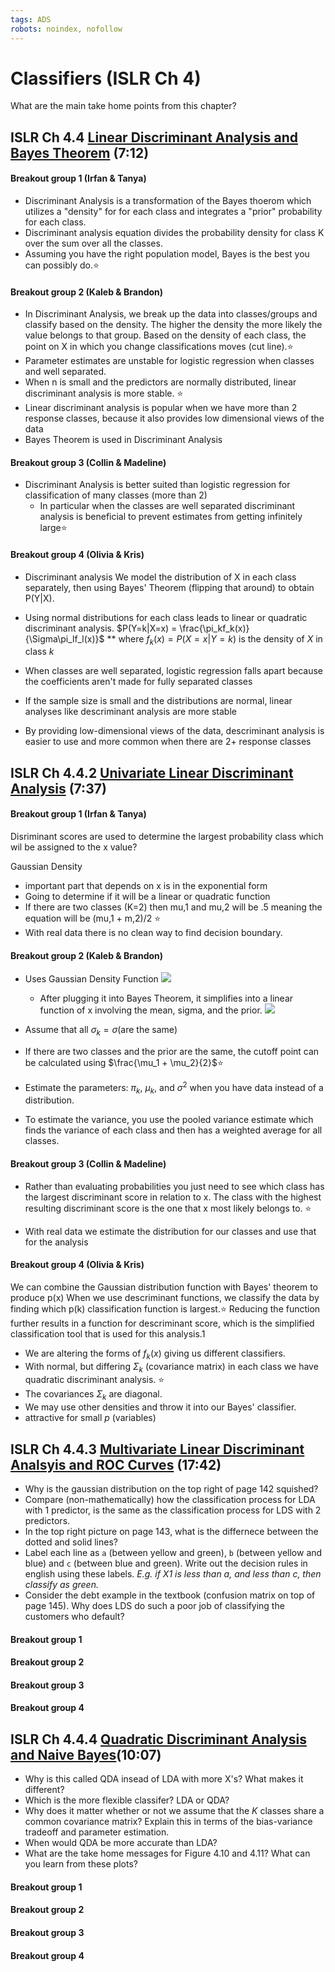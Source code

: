 ```yaml
---
tags: ADS
robots: noindex, nofollow
---
```


# Classifiers (ISLR Ch 4)



What are the main take home points from this chapter? 

## ISLR Ch 4.4 [Linear Discriminant Analysis and Bayes Theorem](https://www.youtube.com/watch?v=RfrGiG1Hm3M) (7:12)

#### Breakout group 1 (Irfan & Tanya)

* Discriminant Analysis is  a transformation of the Bayes thoerom which utilizes a "density" for for  each class and integrates a "prior" probability for each class.
* Discriminant analysis equation divides the probability density for class K over the sum over all the classes. 
* Assuming you have the right population model, Bayes is the best you can possibly do.:star:



#### Breakout group 2 (Kaleb & Brandon)

* In Discriminant Analysis, we break up the data into classes/groups and classify based on the density. The higher the density the more likely the value belongs to that group. Based on the density of each class, the point on X in which you change classifications moves (cut line).:star:
 * Parameter estimates are unstable for logistic regression when classes and well separated.
 * When n is small and the predictors are normally distributed, linear discriminant analysis is more stable. :star:
 *  Linear discriminant analysis is popular when we have more than 2 response classes, because it also provides low dimensional views of the data 
 *   Bayes Theorem is used in Discriminant Analysis
    
    
#### Breakout group 3 (Collin & Madeline)

* Discriminant Analysis is better suited than logistic regression for classification of many classes (more than 2)
    * In particular when the classes are well separated discriminant analysis is beneficial to prevent estimates from getting infinitely large:star:


#### Breakout group 4 (Olivia & Kris)
* Discriminant analysis
We model the distribution of X in each class separately, then using Bayes' Theorem (flipping that around) to obtain P(Y|X).

* Using normal distributions for each class leads to linear or quadratic discriminant analysis.
$P(Y=k|X=x) = \frac{\pi_kf_k(x)}{\Sigma\pi_lf_l(x)}$
** where $f_k(x)=P(X=x|Y=k)$ is the density of $X$ in class $k$
* When classes are well separated, logistic regression falls apart because the coefficients aren't made for fully separated classes
* If the sample size is small and the distributions are normal, linear analyses like descriminant analysis are more stable
* By providing low-dimensional views of the data, descriminant analysis is easier to use and more common when there are 2+ response classes




## ISLR Ch 4.4.2 [Univariate Linear Discriminant Analysis](https://www.youtube.com/watch?v=QG0pVJXT6EU) (7:37)



#### Breakout group 1 (Irfan & Tanya)
Disriminant scores are used to determine the largest probability class which wil be assigned to the x value?

Gaussian Density 
* important part that depends on x is in the exponential form
* Going to determine if it will be a linear or quadratic function
* If there are two classes (K=2) then mu,1 and mu,2 will be .5 meaning the equation will be (mu,1 + m,2)/2 :star:
* With real data there is no clean way to find decision boundary.


#### Breakout group 2 (Kaleb & Brandon)

* Uses Gaussian Density Function
![](https://i.imgur.com/Nsq02BU.png)
    * After plugging it into Bayes Theorem, it simplifies into a linear function of x involving the mean, sigma, and the prior.
![](https://i.imgur.com/cX4ReeY.png)


* Assume that all $\sigma_k = \sigma$(are the same)  
* If there are two classes and the prior are the same, the cutoff point can be calculated using $\frac{\mu_1 + \mu_2}{2}$:star:
* Estimate the parameters:
$\pi_k$, $\mu_k$, and $\sigma^2$ when you have data instead of a distribution.
* To estimate the variance, you use the pooled variance estimate which finds the variance of each class and then has a weighted average for all classes.


#### Breakout group 3 (Collin & Madeline)
* Rather than evaluating probabilities you just need to see which class has the largest discriminant score in relation to x. The class with the highest resulting discriminant score is the one that x most likely belongs to. :star:

* With real data we estimate the distribution for our classes and use that for the analysis 

#### Breakout group 4 (Olivia & Kris)
We can combine the Gaussian distribution function with Bayes' theorem to produce p(x)
When we use descriminant functions, we classify the data by finding which p(k) classification function is largest.:star:
Reducing the function further results in a function for descriminant score, which is the simplified classification tool that is used for this analysis.1

* We are altering the forms of $f_k(x)$ giving us different classifiers.
* With normal, but differing $\Sigma_k$ (covariance matrix) in each class we have quadratic discriminant analysis. :star:
* The covariances $\Sigma_k$ are diagonal.
* We may use other densities and throw it into our Bayes' classifier.
* attractive for small $p$ (variables)




## ISLR Ch 4.4.3 [Multivariate Linear Discriminant Analsyis and ROC Curves](https://www.youtube.com/watch?v=X4VDZDp2vqw) (17:42)

* Why is the gaussian distribution on the top right of page 142 squished? 
* Compare (non-mathematically) how the classification process for LDA with 1 predictor, is the same as the classification process for LDS with 2 predictors. 
* In the top right picture on page 143, what is the differnece between the dotted and solid lines?
* Label each line as `a` (between yellow and green), `b` (between yellow and blue) and `c` (between blue and green). Write out the decision rules in english using these labels. _E.g. if X1 is less than a, and less than c, then classify as green._
* Consider the debt example in the textbook (confusion matrix on top of page 145). Why does LDS do such a poor job of classifying the customers who default? 


#### Breakout group 1


#### Breakout group 2


#### Breakout group 3


#### Breakout group 4




## ISLR Ch 4.4.4 [Quadratic Discriminant Analysis and Naive Bayes](https://www.youtube.com/watch?v=6FiNGTYAOAA)(10:07)

* Why is this called QDA insead of LDA with more X's? What makes it different? 
* Which is the more flexible classifer? LDA or QDA? 
* Why does it matter whether or not we assume that the $K$ classes share a common covariance matrix? Explain this in terms of the bias-variance tradeoff and parameter estimation. 
* When would QDA be more accurate than LDA? 
* What are the take home messages for Figure 4.10 and 4.11? What can you learn from these plots?

#### Breakout group 1


#### Breakout group 2


#### Breakout group 3


#### Breakout group 4
